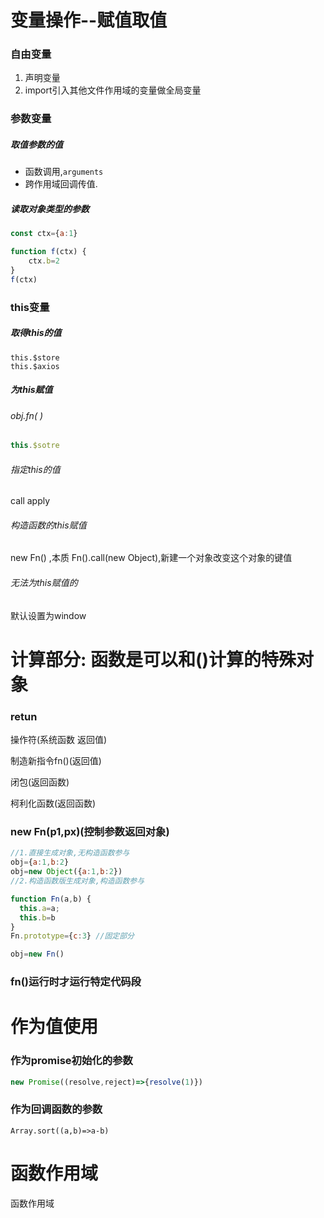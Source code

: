 

# 变量操作--赋值取值

###  自由变量

 1. 声明变量
 2. import引入其他文件作用域的变量做全局变量


###  参数变量

##### 取值参数的值

* 函数调用,`arguments`
* 跨作用域回调传值.

##### 读取对象类型的参数

```javascript
const ctx={a:1}

function f(ctx) {
    ctx.b=2
}
f(ctx)


```

### this变量

##### 取得this的值

```
this.$store
this.$axios
```

##### 为this赋值

###### obj.fn(  )

```javascript
this.$sotre
```

###### 指定this的值

call apply

###### 构造函数的this赋值

new Fn() ,本质 Fn().call(new Object),新建一个对象改变这个对象的键值

###### 无法为this赋值的

默认设置为window


# 计算部分:  函数是可以和()计算的特殊对象

###  retun 

操作符(系统函数 返回值)

制造新指令fn()(返回值) 

闭包(返回函数)

柯利化函数(返回函数)




### new Fn(p1,px)(控制参数返回对象)

```javascript
//1.直接生成对象,无构造函数参与
obj={a:1,b:2}
obj=new Object({a:1,b:2})
//2.构造函数版生成对象,构造函数参与

function Fn(a,b) {
  this.a=a;
  this.b=b
}
Fn.prototype={c:3} //固定部分

obj=new Fn()
```

### fn()运行时才运行特定代码段



# 作为值使用

### 作为promise初始化的参数
```javascript
new Promise((resolve,reject)=>{resolve(1)})
```

### 作为回调函数的参数

```
Array.sort((a,b)=>a-b)
```


# 函数作用域

函数作用域




